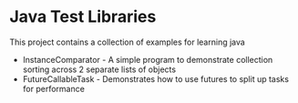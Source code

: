 # Java Test Libraries
This project contains a collection of examples for learning java

 - InstanceComparator - A simple program to demonstrate collection sorting across 2 separate lists of objects
 - FutureCallableTask - Demonstrates how to use futures to split up tasks for performance
